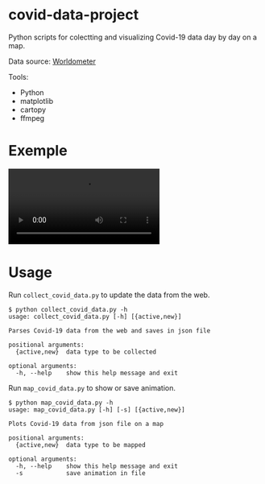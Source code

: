 # covid-data-project
Python scripts for colectting and visualizing Covid-19 data day by day on a map.

Data source: [Worldometer](https://www.worldometers.info/coronavirus/)

Tools:
- Python
- matplotlib
- cartopy
- ffmpeg

# Exemple

<video src="covid_epicenter_active.mp4" controls></video>

# Usage

Run `collect_covid_data.py` to update the data from the web.

```
$ python collect_covid_data.py -h
usage: collect_covid_data.py [-h] [{active,new}]

Parses Covid-19 data from the web and saves in json file

positional arguments:
  {active,new}  data type to be collected

optional arguments:
  -h, --help    show this help message and exit
```

Run `map_covid_data.py` to show or save animation.

```
$ python map_covid_data.py -h
usage: map_covid_data.py [-h] [-s] [{active,new}]

Plots Covid-19 data from json file on a map

positional arguments:
  {active,new}  data type to be mapped

optional arguments:
  -h, --help    show this help message and exit
  -s            save animation in file
```
